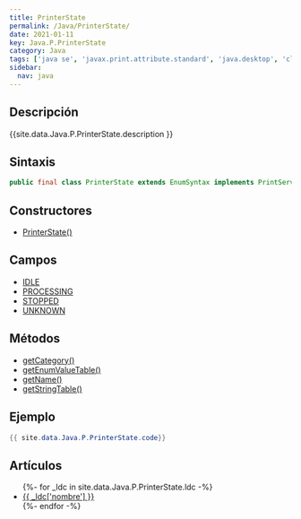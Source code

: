 ```yaml
---
title: PrinterState
permalink: /Java/PrinterState/
date: 2021-01-11
key: Java.P.PrinterState
category: Java
tags: ['java se', 'javax.print.attribute.standard', 'java.desktop', 'clase java', 'Java 1.0']
sidebar: 
  nav: java
---
```


## Descripción
{{site.data.Java.P.PrinterState.description }}

## Sintaxis
~~~java
public final class PrinterState extends EnumSyntax implements PrintServiceAttribute
~~~

## Constructores
* [PrinterState()](/Java/PrinterState/PrinterState/)

## Campos
* [IDLE](/Java/PrinterState/IDLE/)
* [PROCESSING](/Java/PrinterState/PROCESSING/)
* [STOPPED](/Java/PrinterState/STOPPED/)
* [UNKNOWN](/Java/PrinterState/UNKNOWN/)

## Métodos
* [getCategory()](/Java/PrinterState/getCategory/)
* [getEnumValueTable()](/Java/PrinterState/getEnumValueTable/)
* [getName()](/Java/PrinterState/getName/)
* [getStringTable()](/Java/PrinterState/getStringTable/)

## Ejemplo
~~~java
{{ site.data.Java.P.PrinterState.code}}
~~~

## Artículos
<ul>
{%- for _ldc in site.data.Java.P.PrinterState.ldc -%}
   <li>
       <a href="{{_ldc['url'] }}">{{ _ldc['nombre'] }}</a>
   </li>
{%- endfor -%}
</ul>
